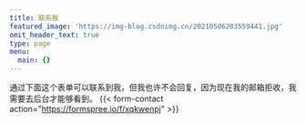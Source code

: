 ```yaml
---
title: 联系我
featured_image: 'https://img-blog.csdnimg.cn/20210506203559441.jpg'
omit_header_text: true
type: page
menu:
  main: {}
---
```


通过下面这个表单可以联系到我，但我也许不会回复，因为现在我的邮箱拒收，我需要去后台才能够看到。
{{< form-contact action="https://formspree.io/f/xqkwenpj" >}}
